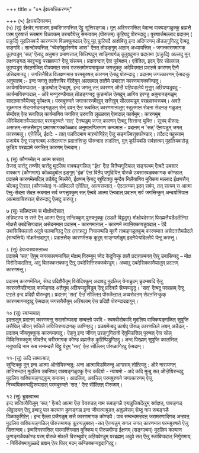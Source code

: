 +++
title = "०५ ईक्षत्यधिकरणम्"

+++
(५) ईक्षत्यदिगरणम्  
(५) (सू) ईक्षदेर् नासप्तम् इव्वदिगरणत्तिल् ऎट्टु सूत्तिरङ्गळ्। मुऩ् अदिगरणत्तिल् वेदान्द वाक्यङ्गळुक्कु ब्रह्मत्तै परम पुरुषार्त्त रूबमाग विळक्कम् तरुबवैयॆऩ्ऱु समऩ्वयम् (पॊरुत्तम्) कूऱियदु पॊरुन्दादु। पुरुषार्त्तमल्लाद प्रदाऩम् ( प्रक्रुदि) मुदलियवऱ्ऱै कारणमाग विळक्कुवदाल् ऎऩ्ऱु मुऱ् कूऱियदै आक्षेबित्तु इन्द अदिगरणम् तॊडङ्गुगिऱदु ऎऩ्बदु सङ्गदि। सान्दोक्यत्तिल् “च्वेदगेदुर्हारुणेय आस" ऎऩत् तॊडङ्गुम् आऱाम् अध्यायत्तिल् - जगत्कारणमागक् कूऱप्पडुम् 'सत्' ऎऩ्बदु अऩुमाऩ प्रमाणत्ताल् सित्तिप्पदुम् साङ्गियर्गळ् कूऱुवदुमाऩ प्रदाऩमा (प्रक्रुदि) अल्लदु मुऩ् लक्षणङ्गळ् काट्टप्पट्ट परब्रह्ममा? ऎऩ्ऱु संसयम्। प्रदाऩन्दाऩ् ऎऩ्ऱ पूर्वबक्षम्। एऩॆऩिल्, इदम् ऎऩ्ऱ सॊल्लाल् कूऱप्पडुम् सेदऩर्गळिऩ् पोक्यमाऩ सत्व रजस्तमोमयमायुळ्ळ जगत्तुक्कु अदेविदमाऩ प्रदाऩमे कारणम् ऎऩ्गै उसिदमाऩदु। जगत्तिऩैविड विलक्षणमाऩ परमबुरुषऩ् कारणम् ऎऩ्बदु पॊरुन्दादु। प्रदाऩम् जगत्कारणम् ऎऩ्बदऱ्कु अऩुमाऩम् :- इन्द जगत्तु तऩ्ऩैत्तविर वेऱॆदैयुम् अल्लामल् तऩ्ऩैये उबादाऩ कारणमागक्कॊण्डदु। कार्यमायिरुप्पदाल् - कुडम्बोल् ऎऩ्बदुम्, इन्द जगत्तु तऩ् कारणम् ऒऩ्ऱै यऱिवदालेये मुऱ्ऱुम् अऱियप्पडुवदु - कार्यमायिरुप्पदाल् - ऒरे मण्णुरुण्डैयाल् तॊडङ्गप्पट्ट कुडम्बोल ऎऩ्बदुम् आगिय इरण्डु अऩुमाऩङ्गळुम् सादऩमाऩवैयॆऩ्बदु पूर्वबक्षम्। परमबुरुषऩे जगत्कारणमॆऩ्ऱुम् सत्तॆऩ्ऱुम् सॊल्लप्पडुम् परब्रह्मस्वरूबम्। अवऩे सूक्ष्ममाऩ सेदऩासेदऩङ्गळुडऩ् सेर्न् दवऩ् ऎऩ्ऱ रूबत्तिल् कारणमाऩालुम् स्तूलमाऩ सेदऩा सेदऩङ् गळुडऩ् सेर्न्दवऩ् ऎऩ्ऱ रूबत्तिल् कार्यमागिय जगत्तिऩ् उरुवत्ति लुळ्ळवऩ् ऎऩ्बदाल् कार्यमुम्। कारणमुम् ऒरेविदमाऩवैयादलाल् परमबुरुषऩे ‘सत्' ऎऩप्पडुम् जगत् कारणम् ऎऩ्बदु सित्तान्द युक्ति। सूत्रप् पॊरुळ्: असप्तम्-सप्तत्तैमट्टुम् प्रमाणमागक्कॊळ्ळाद अऩुमाऩप्पिरमाण कम्यमाऩ - प्रदाऩम् न 'सत्' ऎऩप्पडुम् जगत् कारणमऩ्ऱु। एऩॆऩिल्, ईक्षदे: - ताऩ् पलविदमाग माऱप्पोगिऱेऩ् ऎऩ्ऱु सङ्गल्बित्तुक्कॊण्डार्। तदैक्षद पहुस्याम् प्रजायेय ऎऩ्ऱु सङ्गल्बम् असेदऩमाऩ प्रदाऩत्तिऱ्कु पॊरुन्दाद तादलिऩ्, मुऩ् कूऱियबडि सर्वज्ञत्वम् मुदलियवऱ्ऱोडु कूडिय परब्रह्ममे जगत्तिऩ् कारणम् ऎऩ्बदाम्।

६ (सू) कौणच्चेत् न आत्म सप्तात्  
तेजस् पार्त्तदु तण्णीर् पार्त्तदु मुदलिय वाक्यङ्गळिल् "ईक्ष' ऎऩ्ऱ विऩैप्पगुदियाल् सङ्गल्बम् ऎऩ्बदै उबसार वाक्काग (कौणमाग) कॊळ्वदुबोल इङ्गुम् 'ईक्ष' ऎऩ्ऱ विऩैप् पगुदियिऩ् पॊरुळै उबसारवऴक्कागक् कॊण्डाल् प्रदाऩमे कारणमॆऩ्बदिल् तडैयेदु मिल्लैये, ईक्षणम् ऎऩ्बदु स्रुष्टिक्कु मुन्दैय निलैयागिय मुक्किय मल्लाद ईक्षणत्तैच् चॊल्वदु ऎऩ्ऱाल् (कौणच्चेत्) न-अह्दिल्लै एऩॆऩिल्, आत्मसप्तात् - ऐददात्म्यम् इदम् सर्वम्, तत् सत्यम् स आत्मा ऎऩ्ऱु-सेदऩा सेदऩ रूबमाऩ सर्व जगत्तुक्कुम् सत् ऎऩ्बदे आत्मा ऎऩ्बदाल् प्रदाऩम् सर्व जगत्तिऱ्कुम् अन्दर्यामियाऩ आत्मावायिरुत्तल् पॊरुन्दादु ऎऩ्बदु करुत्तु।

७ (सू) सन्निष्टस्य स मोक्षोबदेसात्  
तन्निष्टस्य स सत्ते ऎऩ् आत्मा ऎऩ्ऱदु सन्दिक्कुम् पुरुषऩुक्कु (उडलै विट्टदुम्) मोक्षोबदेसात् पिरह्मत्तैयडैदलॆऩ्गिऱ मोक्षत्तै उबदेसिप्पदाल् असेदनमाऩ प्रदाऩम् - कारणमाऩाल् - कारणमे त्याऩिक्कप्पडुवदाल् - ऎदै उबासिक्किऱाऩो अदुवे पलमागिऱदु ऎऩ्ऱ (तत्क्रदु) नियायप्पडि मूवगै ताबङ्गळुक्कुम् कारणमाऩ असेदऩत्तैयडैदले (सम्बत्तिये) मोक्षमॆऩ्ऱदागुम्। प्रदाऩत्तैक् कारणमॆऩक् कूऱुम् साङ्ग्यर्गळुम् इदऩैयेऱ्पदिल्लैये यॆऩ्ऱु करुत्तु।

८ (सू) हेयत्वसवसऩाच्च  
प्रदाऩमे 'सत्' ऎऩुम् जगत्कारणमागिल् मोक्षम् विरुम्बुम् च्वेद केदुविऱ्कु तऩ्ऩै प्रदाऩात्मगऩ् ऎऩ्ऱु उबासिप्पदु – मोक्ष विरोदियादलिऩ्, अदु विलक्कत्तक्कदु ऎऩ्ऱु उबदेसित्तिरुक्कवेण्डुम्। अव्वाऱु उबदेसिक्कामैयालुम् प्रदाऩम् कारणमऩ्ऱु।

प्रदाऩम् कारणमॆऩिल्, सॆय्द प्रदिज्ञैयैयुम् विरोदिक्कुम् अदावदु मुदलिल् येनाच्रुदम् च्रुदम्बवदि ऎऩ्ऱु कारणत्तैयऱिन्दाल् कार्यङ्गळ् अऩैत्तुम् अऱियप्पट्टुविडुम् ऎऩ्ऱु प्रदिक्ञै सॆय्यप्पट्टदु। 'सत्' ऎऩ्बदु परब्रह्मम् ऎऩ्ऱु एऱ्ऱले इन्द प्रदिज्ञै पॊरुन्दुम्। प्रदाऩम् 'सत्' ऎऩ्ऱ सॊल्लिऩ् पॊरुळॆऩ्ऱाल् अव्वसेदऩम् सेदऩत्तिऱ्कुक् कारणमागमाट्टादु ऎऩ्बदाल् जगत्तऩैत्तैयुम् अऱियलाम् ऎऩ्ऱ प्रदिज्ञै पॊरुन्दाददागुम्।

१० (सू) स्वाप्ययात्  
इदऩालुम् प्रदाऩम् कारणमऩ्ऱु सदासोम्यददा सम्बऩ्ऩो पवदि - स्वमबीदोबवदि मुदलिय वाक्कियङ्गळिल् सुषुप्ति तसैयिल् जीवऩ् सत्तिले लयित्तिरुप्पदागक् काण्गिऱदु। प्रळयमॆऩ्बदु कार्यप् पॊरुळ् कारणत्तिले लयम् अडैदल् - प्रदाऩम् जीवऩुक्कुक् कारणमागादु। ऎङ्गु इन्द जीवऩ् उऱङ्गुगिऱाऩो ऎऩुमिडत्तिल् पुरुषऩ् ऎऩ्ऱ सॊल् विऴित्तिरुक्कुम् जीवऩैच् चरीरमागक् कॊण्ड ब्रह्मत्तैक् कुऱिप्पिडुगिऱदु। अन्द पिरह्मम् सुषुप्ति कालत्तिल् मऩुष्यादि नाम रूब सम्बन्दत्तै विट्टु वॆऱुम् 'सत्' ऎऩ्ऱ सॊल्लिऩ् पॊरुळागिऱदु ऎऩ्बदाम्।

११-(सू) कदि सामाऩ्यात्  
स्रुष्टिक्कु मुऩ् इन्द आत्मा ऒऩ्ऱेयिरुन्ददु: अन्द आत्माविडमिरुन्दु आगासम् तोऩ्ऱियदु : ऒरे नारायणऩ् ताऩिरुन्दाऩ् मुदलिय उबनिषत् वाक्यङ्गळुक्कु ऎन्द कदियो - न्यायमो - अदे कदि मुऩ्बु सत् ऒऩ्ऱेयिरुन्ददु मुदलिय वाक्कियङ्गट्कुम् समाऩम्। आदलिऩ्, अवऱ्ऱिल् परमबुरुषऩे जगत्कारणम् ऎऩ्ऱु निच्चयिक्कप्पट्टिरुप्पदाल् परमबुरुषऩे 'सत् ' ऎऩ्ऱ सॊल्लिऩ् पॊरुळाम्।

१२ (सू) च्रुदत्वाच्च  
इन्द सत्वित्यैयिलुम् 'सत् ' ऎऩ्बदे आत्मा ऎऩ्ऱ पॆयरुडऩ् नाम रूबङ्गळै एऱ्पडुत्तियदॆऩ्ऱुम् सर्वज्ञऩ्, पाबङ्गळ् ऒट्टादवऩ् ऎऩ्ऱु इव्वाऱु पल कल्याण कुणङ्गळ् इन्द जीवात्मावुडऩ् अऩुप्रवेसम् सॆय्दु नाम रूबङ्गळै विळक्कुगिऱेऩ्। इन्द ऎल्ला प्रजैगळुम् सत्तै कारणमागक् कॊण्डवै : पाब सम्बन्दमऱ्ऱवऩ् जरामरणादिगळ् अऱ्ऱवऩ् मुदलिय वाक्कियङ्गळिल् पॊरुत्तमागक् कूऱप्पडुबवऩ् -सत् ऎऩप्पडुम् सगल जगत् कारणमाऩ परमबुरुषऩे ऎऩ्ऱु सित्तान्दम्। इव्वदिगरणत्तिल् पारमार्त्तिगमाऩ मुक्किय प् पॊरुळ्गॊण्ड ईक्षणम् (सङ्गल्बम्) मुदलिय कल्याण कुणङ्गळैक्कॊण्ड परम् पॊरुळे मोक्षत्तै विरुम्बुवोर् अऱियवेण्डुम् परब्रह्मम् अदुवे सत् ऎऩ्ऱु स्ताबिप्पदाल् निर्गुणमाय् - निर्विसेषमायुळ्ळदे ब्रह्मम् ऎऩ्ऱ पिऱर् मदम् कण्डिक्कप्पट्टदागिऱदु।


